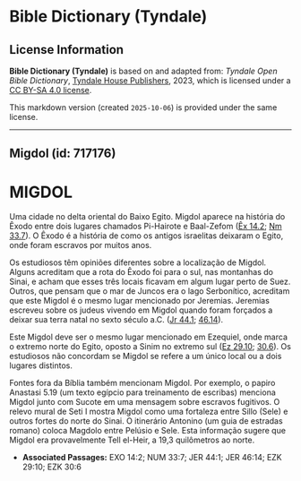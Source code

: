 # Bible Dictionary (Tyndale)

## License Information

**Bible Dictionary (Tyndale)** is based on and adapted from: _Tyndale Open Bible Dictionary_, [Tyndale House Publishers](https://tyndaleopenresources.com/), 2023, which is licensed under a [CC BY-SA 4.0 license](https://creativecommons.org/licenses/by-sa/4.0/legalcode.en).

This markdown version (created `2025-10-06`) is provided under the same license.



--------------------------------

## Migdol (id: 717176)

MIGDOL
======

Uma cidade no delta oriental do Baixo Egito. Migdol aparece na história do Êxodo entre dois lugares chamados Pi\-Hairote e Baal\-Zefom ([Êx 14\.2](https://ref.ly/Exod14:2); [Nm 33\.7](https://ref.ly/Num33:7)). O Êxodo é a história de como os antigos israelitas deixaram o Egito, onde foram escravos por muitos anos.

Os estudiosos têm opiniões diferentes sobre a localização de Migdol. Alguns acreditam que a rota do Êxodo foi para o sul, nas montanhas do Sinai, e acham que esses três locais ficavam em algum lugar perto de Suez. Outros, que pensam que o mar de Juncos era o lago Serbonítico, acreditam que este Migdol é o mesmo lugar mencionado por Jeremias. Jeremias escreveu sobre os judeus vivendo em Migdol quando foram forçados a deixar sua terra natal no sexto século a.C. ([Jr 44\.1](https://ref.ly/Jer44:1); [46\.14](https://ref.ly/Jer46:14)).

Este Migdol deve ser o mesmo lugar mencionado em Ezequiel, onde marca o extremo norte do Egito, oposto a Sinim no extremo sul ([Ez 29\.10](https://ref.ly/Ezek29:10); [30\.6](https://ref.ly/Ezek30:6)). Os estudiosos não concordam se Migdol se refere a um único local ou a dois lugares distintos.

Fontes fora da Bíblia também mencionam Migdol. Por exemplo, o papiro Anastasi 5\.19 (um texto egípcio para treinamento de escribas) menciona Migdol junto com Sucote em uma mensagem sobre escravos fugitivos. O relevo mural de Seti I mostra Migdol como uma fortaleza entre Sillo (Sele) e outros fortes do norte do Sinai. O itinerário Antonino (um guia de estradas romano) coloca Magdolo entre Pelúsio e Sele. Esta informação sugere que Migdol era provavelmente Tell el\-Heir, a 19,3 quilômetros ao norte.

* **Associated Passages:** EXO 14:2; NUM 33:7; JER 44:1; JER 46:14; EZK 29:10; EZK 30:6

